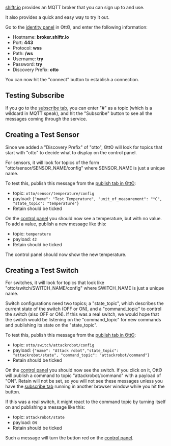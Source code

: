 
[shiftr.io](https://shiftr.io/) provides an MQTT broker that you can sign up to and use.

It also provides a quick and easy way to try it out.

Go to the [identity panel](https://otto.zenly.xyz/identity) in ʘttʘ, and enter the following information:


* Hostname: **broker.shiftr.io**
* Port: **443**
* Protocol: **wss**
* Path: **/ws**
* Username: **try**
* Password: **try**
* Discovery Prefix: **otto**

You can now hit the "connect" button to establish a connection.

## Testing Subscribe

If you go to the [subscribe tab](https://otto.zenly.xyz/subscribe), you can enter "#" as a topic (which is a wildcard in MQTT speak), and hit the "Subscribe" button to see all the messages coming through the service.


## Creating a Test Sensor

Since we added a "Discovery Prefix" of "otto", ʘttʘ will look for topics that start with "otto" to decide what to display on the control panel.

For sensors, it will look for topics of the form "otto/sensor/SENSOR_NAME/config" where SENSOR_NAME is just a unique name.

To test this, publish this message from the [publish tab in ʘttʘ](https://otto.zenly.xyz/publish):

* topic: `otto/sensor/temperature/config`
* payload: `{"name": "Test Temperature", "unit_of_measurement": "°C", "state_topic": "temperature"}`
* Retain should be ticked

On the [control panel](https://otto.zenly.xyz/control) you should now see a temperature, but with no value. To add a value, publish a new message like this:

* topic: `temperature`
* payload: `42`
* Retain should be ticked

The control panel should now show the new temperature.

## Creating a Test Switch

For switches, it will look for topics that look like "otto/switch/SWITCH_NAME/config" where SWITCH_NAME is just a unique name.

Switch configurations need two topics; a "state_topic", which describes the current state of the switch (OFF or ON), and a "command_topic" to control the switch (also OFF or ON).  If this was a real switch, we would hope that the switch would be listening on the "command_topic" for new commands and publishing its state on the "state_topic".

To test this, publish this message from the  [publish tab in ʘttʘ](https://otto.zenly.xyz/publish):

* topic: `otto/switch/attackrobot/config`
* payload: `{"name": "Attack robot","state_topic": "attackrobot/state", "command_topic": "attackrobot/command"}`
* Retain should be ticked

On the [control panel](https://otto.zenly.xyz/control) you should now see the switch. If you click on it, ʘttʘ will publish a command to topic "attackrobot/command" with a payload of "ON".  Retain will not be set, so you will not see these messages unless you have the [subscribe tab](https://otto.zenly.xyz/subscribe) running in another browser window while you hit the button.

If this was a real switch, it might react to the command topic by turning itself on and publishing a message like this:

* topic: `attackrobot/state`
* payload: `ON`
* Retain should be ticked

Such a message will turn the button red on the [control panel](https://otto.zenly.xyz/control).
